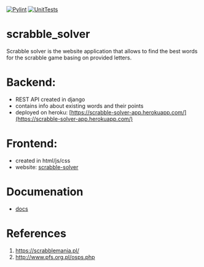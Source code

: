 [![Pylint](https://github.com/rafalsiniewicz/scrabble_solver/actions/workflows/pylint.yml/badge.svg)](https://github.com/rafalsiniewicz/scrabble_solver/actions/workflows/pylint.yml)
[![UnitTests](https://github.com/rafalsiniewicz/scrabble_solver/actions/workflows/unit_tests.yml/badge.svg)](https://github.com/rafalsiniewicz/scrabble_solver/actions/workflows/unit_tests.yml)
# scrabble_solver
Scrabble solver is the website application that allows to find the best words for the scrabble game basing on provided letters.
# Backend:
- REST API created in django
- contains info about existing words and their points
- deployed on heroku: [https://scrabble-solver-app.herokuapp.com/](https://scrabble-solver-app.herokuapp.com/)



# Frontend:
- created in html/js/css
- website: [scrabble-solver](https://scrabble-solver.netlify.app/)


# Documenation
- [docs](https://scrabble-solver.netlify.app/documentation/site/index.html)

# References
1. https://scrabblemania.pl/
2. http://www.pfs.org.pl/osps.php
